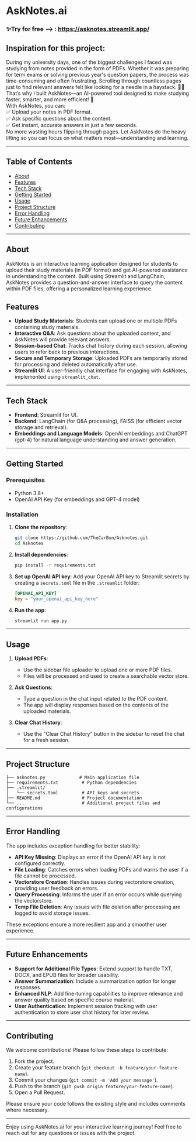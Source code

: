 # AskNotes.ai

### ✨Try for free --> : https://asknotes.streamlit.app/


## Inspiration for this project:
During my university days, one of the biggest challenges I faced was studying from notes provided in the form of PDFs. Whether it was preparing for term exams or solving previous year's question papers, the process was time-consuming and often frustrating. Scrolling through countless pages just to find relevant answers felt like looking for a needle in a haystack. 🕵️‍♂️ <br>
That’s why I built AskNotes—an AI-powered tool designed to make studying faster, smarter, and more efficient! 🚀<br>
With AskNotes, you can:<br>
 ✅ Upload your notes in PDF format.<br>
 ✅ Ask specific questions about the content.<br>
 ✅ Get instant, accurate answers in just a few seconds.<br>
No more wasting hours flipping through pages. Let AskNotes do the heavy lifting so you can focus on what matters most—understanding and learning.

---

## Table of Contents
- [About](#about)
- [Features](#features)
- [Tech Stack](#tech-stack)
- [Getting Started](#getting-started)
- [Usage](#usage)
- [Project Structure](#project-structure)
- [Error Handling](#error-handling)
- [Future Enhancements](#future-enhancements)
- [Contributing](#contributing)

---
## About
AskNotes is an interactive learning application designed for students to upload their study materials (in PDF format) and get AI-powered assistance in understanding the content. Built using Streamlit and LangChain, AskNotes provides a question-and-answer interface to query the content within PDF files, offering a personalized learning experience.

## Features
- **Upload Study Materials**: Students can upload one or multiple PDFs containing study materials.
- **Interactive Q&A**: Ask questions about the uploaded content, and AskNotes will provide relevant answers.
- **Session-based Chat**: Tracks chat history during each session, allowing users to refer back to previous interactions.
- **Secure and Temporary Storage**: Uploaded PDFs are temporarily stored for processing and deleted automatically after use.
- **Streamlit UI**: A user-friendly chat interface for engaging with AskNotes, implemented using `streamlit_chat`.

---

## Tech Stack
- **Frontend**: Streamlit for UI.
- **Backend**: LangChain (for Q&A processing), FAISS (for efficient vector storage and retrieval).
- **Embeddings and Language Models**: OpenAI embeddings and ChatGPT (gpt-4) for natural language understanding and answer generation.

---

## Getting Started

### Prerequisites
- Python 3.8+
- OpenAI API Key (for embeddings and GPT-4 model)

### Installation
1. **Clone the repository**:
    ```bash
    git clone https://github.com/TheCarBun/Asknotes.git
    cd Asknotes
    ```
   
2. **Install dependencies**:
    ```bash
    pip install -r requirements.txt
    ```

3. **Set up OpenAI API key**:
   Add your OpenAI API key to Streamlit secrets by creating a `secrets.toml` file in the `.streamlit` folder:
    ```toml
    [OPENAI_API_KEY]
    key = "your_openai_api_key_here"
    ```

4. **Run the app**:
    ```bash
    streamlit run app.py
    ```

---

## Usage
1. **Upload PDFs**:
   - Use the sidebar file uploader to upload one or more PDF files.
   - Files will be processed and used to create a searchable vector store.

2. **Ask Questions**:
   - Type a question in the chat input related to the PDF content.
   - The app will display responses based on the contents of the uploaded materials.

3. **Clear Chat History**:
   - Use the "Clear Chat History" button in the sidebar to reset the chat for a fresh session.

---

## Project Structure

    ├── asknotes.py             # Main application file
    ├── requirements.txt         # Python dependencies
    ├── .streamlit/
    │   └── secrets.toml         # API keys and secrets
    ├── README.md                # Project documentation
    └── ...                      # Additional project files and configurations

---

## Error Handling

The app includes exception handling for better stability:
- **API Key Missing**: Displays an error if the OpenAI API key is not configured correctly.
- **File Loading**: Catches errors when loading PDFs and warns the user if a file cannot be processed.
- **Vectorstore Creation**: Handles issues during vectorstore creation, providing user feedback on errors.
- **Query Processing**: Informs the user if an error occurs while querying the vectorstore.
- **Temp File Deletion**: Any issues with file deletion after processing are logged to avoid storage issues.

These exceptions ensure a more resilient app and a smoother user experience.

---

## Future Enhancements
- **Support for Additional File Types**: Extend support to handle TXT, DOCX, and EPUB files for broader usability.
- **Answer Summarization**: Include a summarization option for longer responses.
- **Enhanced NLP**: Add fine-tuning capabilities to improve relevance and answer quality based on specific course material.
- **User Authentication**: Implement session tracking with user authentication to store user chat history for later review.

---

## Contributing
We welcome contributions! Please follow these steps to contribute:
1. Fork the project.
2. Create your feature branch (`git checkout -b feature/your-feature-name`).
3. Commit your changes (`git commit -m 'Add your message'`).
4. Push to the branch (`git push origin feature/your-feature-name`).
5. Open a Pull Request.

Please ensure your code follows the existing style and includes comments where necessary.

---

Enjoy using AskNotes.ai for your interactive learning journey! Feel free to reach out for any questions or issues with the project.
